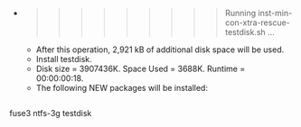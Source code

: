* >>>>>>>>> Running inst-min-con-xtra-rescue-testdisk.sh ...
  * After this operation, 2,921 kB of additional disk space will be used.
  * Install testdisk.
  * Disk size = 3907436K. Space Used = 3688K. Runtime = 00:00:00:18.
  * The following NEW packages will be installed:
  ```bash
fuse3 ntfs-3g testdisk
  ```
